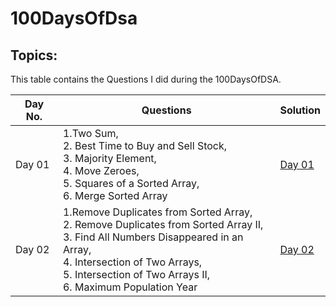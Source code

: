 # 100DaysOfDsa
## Topics:
This table contains the Questions I did during the 100DaysOfDSA. 

| Day No. | Questions | Solution |
| --- | --- | --- |
| Day 01 | 1.Two Sum,<br>2. Best Time to Buy and Sell Stock,<br>3. Majority Element,<br>4. Move Zeroes,<br>5. Squares of a Sorted Array,<br>6. Merge Sorted Array | [Day 01](Day01) |
| Day 02 | 1.Remove Duplicates from Sorted Array,<br>2. Remove Duplicates from Sorted Array II,<br>3. Find All Numbers Disappeared in an Array,<br>4. Intersection of Two Arrays,<br>5. Intersection of Two Arrays II,<br>6. Maximum Population Year | [Day 02](Day02) |

